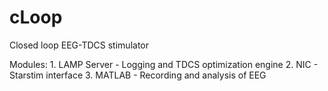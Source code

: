 # cLoop
Closed loop EEG-TDCS stimulator

Modules:
	1. LAMP Server - Logging and TDCS optimization engine
	2. NIC - Starstim interface
	3. MATLAB - Recording and analysis of EEG
